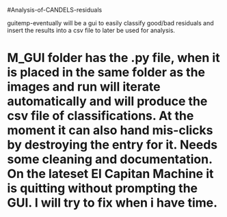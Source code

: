 #Analysis-of-CANDELS-residuals

guitemp-eventually will be a gui to easily classify good/bad residuals and insert the results into a csv file to later be used for analysis.

# M_GUI folder has the .py file, when it is placed in the same folder as the images and run will iterate automatically and will produce the csv file of classifications. At the moment it can also hand mis-clicks by destroying the entry for it. Needs some cleaning and documentation. On the lateset El Capitan Machine it is quitting without prompting the GUI. I will try to fix when i have time.
